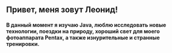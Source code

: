 ## Привет, меня зовут Леонид!
#### В данный момент я изучаю Java, люблю исследовать новые технологии, поездки на природу, хороший свет для моего фотоаппарата Pentax, а также изнурительные и странные тренировки.
